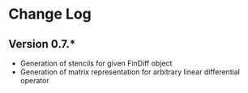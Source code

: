 # Change Log

## Version 0.7.*

- Generation of stencils for given FinDiff object
- Generation of matrix representation for arbitrary linear differential operator

